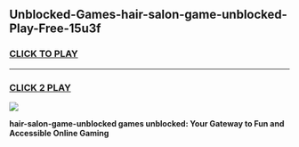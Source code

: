 
## Unblocked-Games-hair-salon-game-unblocked-Play-Free-15u3f
<h3>
<a href="https://premium76.site?title=hair-salon-game-unblocked&ref=20A">CLICK TO PLAY</a></h3>
<hr>

<h3>
<a href="https://premium76.site?title=hair-salon-game-unblocked&ref=20A">CLICK 2 PLAY</a>
  
</h3>

<a href="https://premium76.site?title=hair-salon-game-unblocked&ref=20A"><img src="https://clearcache.store/games.png"></a>


**hair-salon-game-unblocked games unblocked: Your Gateway to Fun and Accessible Online Gaming**
